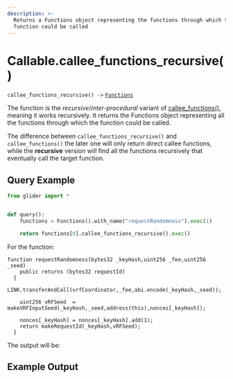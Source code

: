 ```yaml
---
description: >-
  Returns a Functions object representing the functions through which the
  function could be called
---
```


# Callable.callee\_functions\_recursive()

`callee_functions_recursive() ->` [`Functions`](../callables/functions/)

The function is the _recursive_/_inter-procedural_ variant of [callee\_functions()](callable.callee_functions.md), meaning it works recursively. It returns the Functions object representing all the functions through which the function could be called.&#x20;

The difference between `callee_functions_recursive()` and `callee_functions()` the later one will only return direct callee functions, while the **recursive** version will find all the functions recursively that eventually call the target function.

## Query Example

```python
from glider import *


def query():
    functions = Functions().with_name("requestRandomness").exec(1)

    return functions[0].callee_functions_recursive().exec()
```

For the function:

```solidity
function requestRandomness(bytes32 _keyHash,uint256 _fee,uint256 _seed)
    public returns (bytes32 requestId)
  {
    LINK.transferAndCall(vrfCoordinator,_fee,abi.encode(_keyHash,_seed));
    
    uint256 vRFSeed  = makeVRFInputSeed(_keyHash,_seed,address(this),nonces[_keyHash]);
    
    nonces[_keyHash] = nonces[_keyHash].add(1);
    return makeRequestId(_keyHash,vRFSeed);
  }
```

The output will be:

## Example Output

<figure><img src="../../.gitbook/assets/Screenshot 2025-08-21 at 12.38.28 PM.png" alt=""><figcaption></figcaption></figure>
